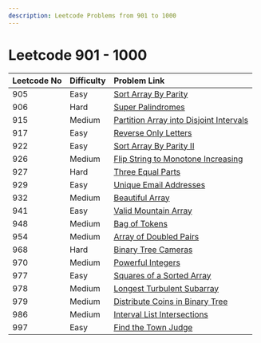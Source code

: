```yaml
---
description: Leetcode Problems from 901 to 1000
---
```


# Leetcode 901 - 1000



| Leetcode No | Difficulty | Problem Link |
| :--- | :--- | :--- |
| 905 | Easy | [Sort Array By Parity](../difficulty-based-problem-index/leetcode-easy/leetcode-905-sort-array-by-parity.md) |
| 906 | Hard | [Super Palindromes](../difficulty-based-problem-index/leetcode-hard/leetcode-906-super-palindromes.md) |
| 915 | Medium | [Partition Array into Disjoint Intervals](../difficulty-based-problem-index/leetcode-medium/leetcode-915-partition-array-into-disjoint-intervals.md) |
| 917 | Easy | [Reverse Only Letters](../difficulty-based-problem-index/leetcode-easy/leetcode-917-reverse-only-letters.md) |
| 922 | Easy | [Sort Array By Parity II](../difficulty-based-problem-index/leetcode-easy/leetcode-922-sort-array-by-parity-ii.md) |
| 926 | Medium | [Flip String to Monotone Increasing](../difficulty-based-problem-index/leetcode-medium/leetcode-926-flip-string-to-monotone-increasing.md) |
| 927 | Hard | [Three Equal Parts](../difficulty-based-problem-index/leetcode-hard/leetcode-927-three-equal-parts.md) |
| 929 | Easy | [Unique Email Addresses](../difficulty-based-problem-index/leetcode-easy/leetcode-929-unique-email-addresses.md) |
| 932 | Medium | [Beautiful Array](../difficulty-based-problem-index/leetcode-medium/leetcode-932-beautiful-array.md) |
| 941 | Easy | [Valid Mountain Array](../difficulty-based-problem-index/leetcode-easy/leetcode-941-valid-mountain-array.md) |
| 948 | Medium | [Bag of Tokens](../difficulty-based-problem-index/leetcode-medium/leetcode-948-bag-of-tokens.md) |
| 954 | Medium | [Array of Doubled Pairs](../difficulty-based-problem-index/leetcode-medium/leetcode-954-array-of-doubled-pairs.md) |
| 968 | Hard | [Binary Tree Cameras](../difficulty-based-problem-index/leetcode-hard/leetcode-968-binary-tree-cameras.md) |
| 970 | Medium | [Powerful Integers](../difficulty-based-problem-index/leetcode-medium/leetcode-970-powerful-integers.md) |
| 977 | Easy | [Squares of a Sorted Array](../difficulty-based-problem-index/leetcode-easy/leetcode-977-squares-of-a-sorted-array.md) |
| 978 | Medium | [Longest Turbulent Subarray](../difficulty-based-problem-index/leetcode-medium/leetcode-978-longest-turbulent-subarray.md) |
| 979 | Medium | [Distribute Coins in Binary Tree](../difficulty-based-problem-index/leetcode-medium/leetcode-979-distribute-coins-in-binary-tree.md) |
| 986 | Medium | [Interval List Intersections](../difficulty-based-problem-index/leetcode-medium/leetcode-986-interval-list-intersections.md) |
| 997 | Easy | [Find the Town Judge](../difficulty-based-problem-index/leetcode-easy/leetcode-997-find-the-town-judge.md) |

